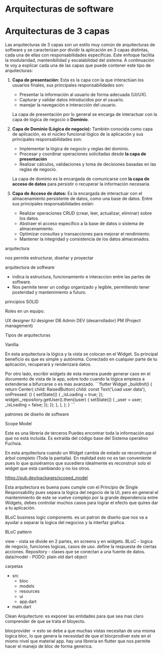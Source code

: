 # Arquitecturas de software



# Arquitecturas de 3 capas
Las arquitecturas de 3 capas son un estilo muy común de arquitecturas de software y se caracterizan por dividir la aplicación en 3 capas distintas, cada una de ellas con responsabilidades especificas. Este enfoque facilita la modularidad, mantenibilidad y escalabilidad del sistema. A continuación te voy a explicar cada una de las capas que puede contener este tipo de arquitecturas:
1. **Capa de presentación:** Esta es la capa con la que interactúan los usuarios finales, sus principales responsabilidades son:
   - Presentar la información al usuario de forma adecuada (UI/UX).
   - Capturar y validar datos introducidos por el usuario.
   - manejar la navegación e interacción del usuario.

    La capa de presentación por lo general se encarga de interactuar con la capa de lógica de negocio o **Dominio**.

2. **Capa de Dominio (Lógica de negocio):** También conocida como capa de aplicación, es el núcleo funcional lógico de la aplicación y sus principales responsabilidades son:
   - Implementar la lógica de negocio y reglas del dominio.
   - Procesar y coordinar operaciones solicitadas desde **la capa de presentación**
   - Realizar cálculos, validaciones y toma de decisiones basadas en las reglas de negocio.

    La capa de dominio es la encargada de comunicarse con **la capa de acceso de datos** para persistir o recuperar la información necesaria.

3. **Capa de Acceso de datos:** Es la encargada de interactuar con el almacenamiento persistente de datos, como una base de datos. Entre sus principales responsabilidades están:
   - Realizar operaciones CRUD (crear, leer, actualizar, eliminar) sobre los datos.
   - Abstraer el acceso especifico a la base de datos o sistema de almacenamiento.
   - Optimizar consultas y transacciones para mejorar el rendimiento.
   - Mantener la integridad y consistencia de los datos almacenados.











arquitectura

nos permite estructurar, diseñar y proyectar

arquitectura de software
- indica la estructura, funcionamiento e interaccion entre las partes de software.
- Nos permite tener un codigo organizado y legible, permitiendo tener posteridad y mantenimiento a futuro.

principios SOLID

Roles en un equipo.

UX designer
IU designer
DB Admin
DEV (desarrollador)
PM (Project management)

Tipos de arquitecturas

Vanilla:

En esta arquitectura la lógica y la vista se colocan en el Widget. Su principal beneficio es que es simple y autónoma. Conectado en cualquier parte de tu aplicación, recuperará y renderizará datos.

Por otro lado, escribir widgets de esta manera puede generar caos en el documento de vista de la app, sobre todo cuando la lógica empieza a extenderse a bifurcarse o es más avanzado.
´´´flutter
Widget _buildInit() {
    return Center(
      child: RaisedButton(
        child: const Text('Load user data'),
        onPressed: () {
          setState(() {
            _isLoading = true;
          });
          widget._repository.getUser().then((user) {
            setState(() {
              _user = user;
              _isLoading = false;
            });
          });
        },
      ),
    );
  }
´´´

patrones de diseño de software

Scope Model

Este es una librería de terceros Puedes encontrar toda la información aquí que no está incluída. Es extraída del código base del Sistema operativo Fuchsia.

En esta arquitectura cuando un Widget cambia de estado se reconstruye el árbol completo (Toda la pantalla). En realidad esto no es tan conveniente pues lo que quisiéramos que sucediera idealmente es reconstruir solo el widget que está cambiando y no los otros.

https://pub.dev/packages/scoped_model

Esta arquitectura es buena pues cumple con el Principio de Single Responsability pues separa la lógica del negocio de la UI, pero en general el mantenimiento de este se vuelve complejo por la grande dependencia entre Widgets, debes controlar muchos casos para lograr el efecto que quires dar a tu aplicación.

BLoC business logic components.
es un patron de diseño que nos va a ayudar a separar la logica del negocios y la interfaz grafica.

BLoC pattern

view - vista se divide en 2 partes, en screens y en widgets.
BLoC - logica de negocio, funciones logicas, casos de uso. define la respuesta de ciertas acciones.
Repository - clases que se conectan a una fuente de datos.
data/model - PODO: plain old dart object

carpetas
- src
    - bloc
    - models
    - resources
    - ui
    - app.dart
- main.dart

Clean Arquitecture: es exponer las entidades para que sea mas claro comprender de que se trata el bloyecto.

blocprovider -> esto se debe a que muchas vistas necesitan de una misma logica bloc, lo que genera la necesidad de que el blocprodiver este en el mismo nivel que material app. hay una libreria en flutter que nos permite hacer el manejo de bloc de forma generica.






